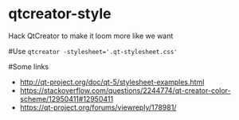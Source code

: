 qtcreator-style
===============

Hack QtCreator to make it loom more like we want

#Use
`qtcreator -stylesheet='.qt-stylesheet.css'`

#Some links
- http://qt-project.org/doc/qt-5/stylesheet-examples.html
- https://stackoverflow.com/questions/2244774/qt-creator-color-scheme/12950411#12950411
- https://qt-project.org/forums/viewreply/178981/
